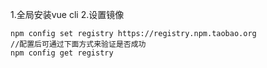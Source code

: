 1.全局安装vue cli
2.设置镜像
```
npm config set registry https://registry.npm.taobao.org
//配置后可通过下面方式来验证是否成功
npm config get registry
```